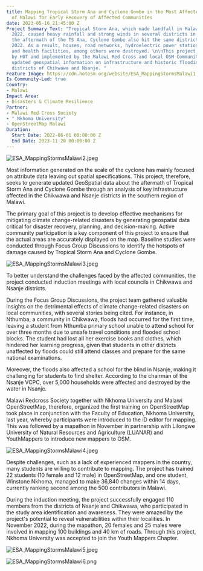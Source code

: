 ```yaml
---
title: Mapping Tropical Storm Ana and Cyclone Gombe in the Most Affected Districts
  of Malawi for Early Recovery of Affected Communities
date: 2023-05-16 21:45:00 Z
Project Summary Text: "Tropical Storm Ana, which made landfall in Malawi on 24 January
  2022, caused heavy rainfall and strong winds in several districts in Malawi. In
  the aftermath of the TS Ana, Cyclone Gombe also hit the same districts in March
  2022. As a result, houses, road networks, hydroelectric power stations, schools,
  and health facilities, among others were destroyed. \n\nThis project, supported
  by HOT and implemented by the Malawi Red Cross and local OSM Communities, provided
  updated geospatial information on infrastructure and historic flooding in the affected
  districts of Chikwawa and Nsanje. "
Feature Image: https://cdn.hotosm.org/website/ESA_MappingStormsMalawi1.jpeg
Is Community-Led: true
Country:
- Malawi
Impact Area:
- Disasters & Climate Resilience
Partner:
- Malawi Red Cross Society
- " Nkhoma University"
- OpenStreetMap Malawi
Duration:
  Start Date: 2022-06-01 00:00:00 Z
  End Date: 2023-11-20 00:00:00 Z
---
```


![ESA_MappingStormsMalawi2.jpeg](https://cdn.hotosm.org/website/ESA_MappingStormsMalawi2.jpeg)

Most information generated on the scale of the cyclone has mainly focused on attribute data leaving out spatial specifications. This project, therefore, seeks to generate updated GeoSpatial data about the aftermath of Tropical Storm Ana and Cyclone Gombe through an analysis of key infrastructure affected in the Chikwawa and Nsanje districts in the southern region of Malawi.

The primary goal of this project is to develop effective mechanisms for mitigating climate change-related disasters by generating geospatial data critical for disaster recovery, planning, and decision-making. Active community participation is a key component of this project to ensure that the actual areas are accurately displayed on the map. Baseline studies were conducted through Focus Group Discussions to identify the hotspots of damage caused by Tropical Storm Ana and Cyclone Gombe.

![ESA_MappingStormsMalawi3.jpeg](https://cdn.hotosm.org/website/ESA_MappingStormsMalawi3.jpeg)

To better understand the challenges faced by the affected communities, the project conducted induction meetings with local councils in Chikwawa and Nsanje districts.

During the Focus Group Discussions, the project team gathered valuable insights on the detrimental effects of climate change-related disasters on local communities, with several stories being cited. For instance, in Nthumba, a community in Chikwawa, floods had occurred for the first time, leaving a student from Nthumba primary school unable to attend school for over three months due to unsafe travel conditions and flooded school blocks. The student had lost all her exercise books and clothes, which hindered her learning progress, given that students in other districts unaffected by floods could still attend classes and prepare for the same national examinations.

Moreover, the floods also affected a school for the blind in Nsanje, making it challenging for students to find shelter. According to the chairman of the Nsanje VCPC, over 5,000 households were affected and destroyed by the water in Nsanje.

Malawi Redcross Society together with Nkhoma University and Malawi OpenStreetMap, therefore, organized the first training on OpenStreetMap took place in conjunction with the Faculty of Education, Nkhoma University, last year, whereby participants were introduced to the iD editor for mapping. This was followed by a mapathon in November in partnership with Lilongwe University of Natural Resources and Agriculture (LUANAR) and YouthMappers to introduce new mappers to OSM.

![ESA_MappingStormsMalawi4.jpeg](https://cdn.hotosm.org/website/ESA_MappingStormsMalawi4.jpeg)

Despite challenges, such as a lack of experienced mappers in the country, many students are willing to contribute to mapping. The project has trained 22 students (10 female and 12 male) in OpenStreetMap, and one student, Winstone Nkhoma, managed to make 36,840 changes within 14 days, currently ranking second among the 500 contributors in Malawi.

During the induction meeting, the project successfully engaged 110 members from the districts of Nsanje and Chikwawa, who participated in the study area identification and awareness. They were amazed by the project's potential to reveal vulnerabilities within their localities. In November 2022, during the mapathon, 20 females and 25 males were involved in mapping 100 buildings and 40 km of roads. Through this project, Nkhoma University was accepted to join the Youth Mappers Chapter.

![ESA_MappingStormsMalawi5.jpeg](https://cdn.hotosm.org/website/ESA_MappingStormsMalawi5.jpeg)

![ESA_MappingStormsMalawi6.png](https://cdn.hotosm.org/website/ESA_MappingStormsMalawi6.png)